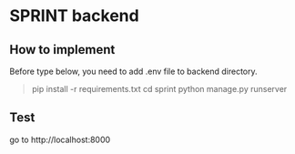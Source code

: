 # SPRINT backend

## How to implement

Before type below, you need to add .env file to backend directory.
> pip install -r requirements.txt
> cd sprint
> python manage.py runserver

## Test

go to http://localhost:8000